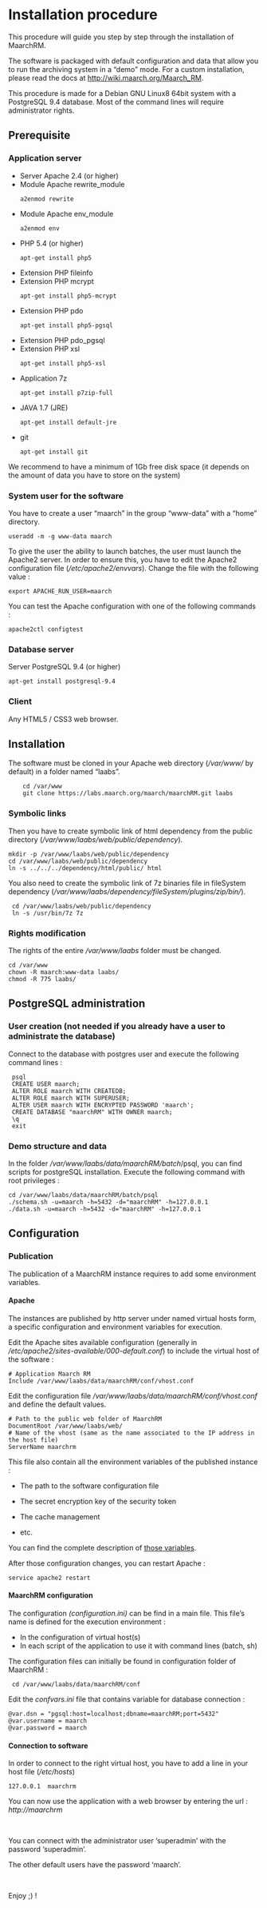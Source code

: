 Installation procedure
======================

This procedure will guide you step by step through the installation of MaarchRM.

The software is packaged with default configuration and data that allow you to
run the archiving system in a “demo” mode. For a custom installation, please
read the docs at <http://wiki.maarch.org/Maarch_RM>.

This procedure is made for a Debian GNU Linux8 64bit system with a
PostgreSQL 9.4 database. Most of the command lines will require administrator
rights.


Prerequisite
------------

### Application server

-   Server Apache 2.4 (or higher)
-   Module Apache rewrite_module
    ```
    a2enmod rewrite
    ```
-   Module Apache env_module
    ```
    a2enmod env
    ```
-   PHP 5.4 (or higher)
    ```
    apt-get install php5
    ```
-   Extension PHP fileinfo
-   Extension PHP mcrypt
    ```
    apt-get install php5-mcrypt
    ```
-   Extension PHP pdo
    ```
    apt-get install php5-pgsql
    ```
-   Extension PHP pdo_pgsql
-   Extension PHP xsl
    ```
    apt-get install php5-xsl
    ```
-   Application 7z
    ```
    apt-get install p7zip-full
    ```
-   JAVA 1.7 (JRE)
    ```
    apt-get install default-jre
    ```
-   git
    ```
    apt-get install git
    ```

We recommend to have a minimum of 1Gb free disk space (it depends on the 
amount of data you have to store on the system)

### System user for the software

You have to create a user “maarch” in the group “www-data” with a “home”
directory.

```
useradd -m -g www-data maarch
```

To give the user the ability to launch batches, the user must launch the Apache2
server. In order to ensure this, you have to edit the Apache2 configuration file
(*/etc/apache2/envvars*). Change the file with the following value :

```
export APACHE_RUN_USER=maarch
```

You can test the Apache configuration with one of the following commands :

```
apache2ctl configtest
```

### Database server

Server PostgreSQL 9.4 (or higher)

```
apt-get install postgresql-9.4
```

### Client

Any HTML5 / CSS3 web browser.

Installation
------------

The software must be cloned in your Apache web directory (*/var/www/*  by
default) in a folder named “laabs”.
```
    cd /var/www
    git clone https://labs.maarch.org/maarch/maarchRM.git laabs
```
### Symbolic links

Then you have to create symbolic link of html dependency from the public
directory (*/var/www/laabs/web/public/dependency*).

```
mkdir -p /var/www/laabs/web/public/dependency
cd /var/www/laabs/web/public/dependency
ln -s ../../../dependency/html/public/ html
```

You also need to create the symbolic link of 7z binaries file in fileSystem
dependency (*/var/www/laabs/dependency/fileSystem/plugins/zip/bin/*).

```
 cd /var/www/laabs/web/public/dependency
 ln -s /usr/bin/7z 7z
```

### Rights modification

The rights of the entire */var/www/laabs* folder must be changed.

```
cd /var/www
chown -R maarch:www-data laabs/
chmod -R 775 laabs/
```

PostgreSQL administration
-------------------------

### User creation (not needed if you already have a user to administrate the database)

Connect to the database with postgres user and execute the following command
lines :

```
 psql
 CREATE USER maarch;
 ALTER ROLE maarch WITH CREATEDB;
 ALTER ROLE maarch WITH SUPERUSER;
 ALTER USER maarch WITH ENCRYPTED PASSWORD 'maarch';
 CREATE DATABASE "maarchRM" WITH OWNER maarch;
 \q
 exit
```

### Demo structure and data

In the folder */var/www/laabs/data/maarchRM/batch*/psql, you can find scripts for
postgreSQL installation. Execute the following command with root privileges :

```
cd /var/www/laabs/data/maarchRM/batch/psql
./schema.sh -u=maarch -h=5432 -d="maarchRM" -h=127.0.0.1
./data.sh -u=maarch -h=5432 -d="maarchRM" -h=127.0.0.1
```

Configuration
-------------

### Publication

The publication of a MaarchRM instance requires to add some environment
variables.

#### Apache

The instances are published by http server under named virtual hosts form, a
specific configuration and environment variables for execution.

Edit the Apache sites available configuration (generally in
*/etc/apache2/sites-available/000-default.conf*) to include the virtual host of
the software :

```
# Application Maarch RM 
Include /var/www/laabs/data/maarchRM/conf/vhost.conf
```

Edit the configuration file */var/www/laabs/data/maarchRM/conf/vhost.conf* and
define the default values.

```
# Path to the public web folder of MaarchRM
DocumentRoot /var/www/laabs/web/
# Name of the vhost (same as the name associated to the IP address in the host file)
ServerName maarchrm
```

This file also contain all the environment variables of the published instance :

-   The path to the software configuration file

-   The secret encryption key of the security token

-   The cache management

-   etc.

You can find the complete description of [those variables](http://wiki.maarch.org/Maarch_RM/Configuration).

After those configuration changes, you can restart Apache :

```
service apache2 restart
```

#### MaarchRM configuration

The configuration *(configuration.ini)* can be find in a main file. This file’s
name is defined for the execution environment :

-   In the configuration of virtual host(s)
-   In each script of the application to use it with command lines (batch, sh)

The configuration files can initially be found in configuration folder of
MaarchRM :

```
 cd /var/www/laabs/data/maarchRM/conf
```

Edit the *confvars.ini* file that contains variable for database connection :

```
@var.dsn = "pgsql:host=localhost;dbname=maarchRM;port=5432" 
@var.username = maarch 
@var.password = maarch
```

#### Connection to software

In order to connect to the right virtual host, you have to add a line in your
host file (*/etc/hosts*)

```
127.0.0.1  maarchrm
```

You can now use the application with a web browser by entering the url : *http://maarchrm*

 

You can connect with the administrator user ‘superadmin’ with the password
‘superadmin’.

The other default users have the password ‘maarch’.

 

Enjoy ;) !
